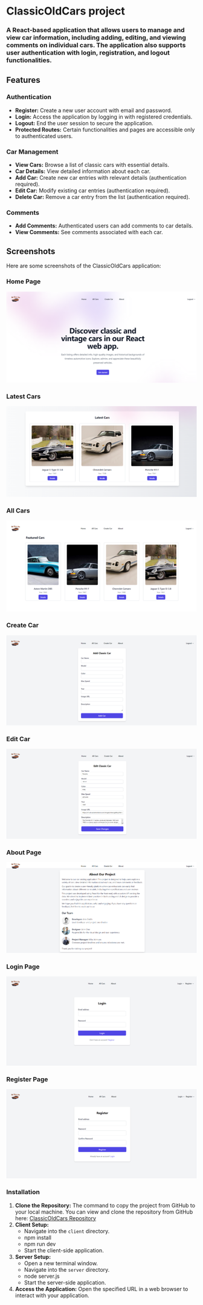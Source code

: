 # ClassicOldCars project

### A React-based application that allows users to manage and view car information, including adding, editing, and viewing comments on individual cars. The application also supports user authentication with login, registration, and logout functionalities.

## Features

### Authentication
- **Register:** Create a new user account with email and password.
- **Login:** Access the application by logging in with registered credentials.
- **Logout:** End the user session to secure the application.
- **Protected Routes:** Certain functionalities and pages are accessible only to authenticated users.

### Car Management
- **View Cars:** Browse a list of classic cars with essential details.
- **Car Details:** View detailed information about each car.
- **Add Car:** Create new car entries with relevant details (authentication required).
- **Edit Car:** Modify existing car entries (authentication required).
- **Delete Car:** Remove a car entry from the list (authentication required).

### Comments
- **Add Comments:** Authenticated users can add comments to car details.
- **View Comments:** See comments associated with each car.

## Screenshots

Here are some screenshots of the ClassicOldCars application:

### Home Page
![Home Page](client\assets\home.png)

### Latest Cars
![Latest Cars](client\assets\latestcars.png)

### All Cars
![All Cars](client\assets\allCars.png)

### Create Car
![Create Car](client\assets\createCar.png)

### Edit Car
![Edit Car](client\assets\editCar.png)

### About Page
![About Page](client\assets\about.png)

### Login Page
![Login Page](client\assets\loginForm.png)

### Register Page
![Register Page](client\assets\registerForm.png)

### Installation

1. **Clone the Repository:** The command to copy the project from GitHub to your local machine.
You can view and clone the repository from GitHub here: 
[ClassicOldCars Repository](https://github.com/vasilenaph/react-project-2024)
2. **Client Setup:**
   - Navigate into the `client` directory.
   - npm install
   - npm run dev
   - Start the client-side application.
3. **Server Setup:**
   - Open a new terminal window.
   - Navigate into the `server` directory.
   - node server.js
   - Start the server-side application.
4. **Access the Application:** Open the specified URL in a web browser to interact with your application.